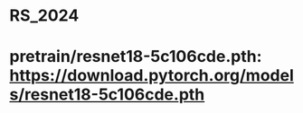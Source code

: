 # RS_2024
# pretrain/resnet18-5c106cde.pth:     https://download.pytorch.org/models/resnet18-5c106cde.pth
